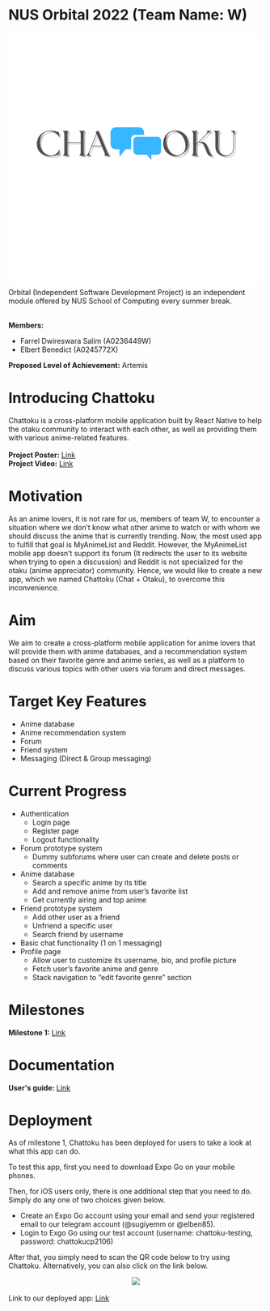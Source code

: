 # NUS Orbital 2022 (Team Name: W)
<div align="center">
  <img src="./src/assets/logo.png"/>
</div>
Orbital (Independent Software Development Project) is an independent module offered by NUS
School of Computing every summer break. <br />
<br />

**Members:**
- Farrel Dwireswara Salim (A0236449W)
- Elbert Benedict (A0245772X)

**Proposed Level of Achievement:** Artemis
# Introducing Chattoku
Chattoku is a cross-platform mobile application built by React Native to help the otaku community to interact
with each other, as well as providing them with various anime-related features. <br />
<br />
**Project Poster:** [Link](https://drive.google.com/file/d/1kiwtASi1LM-V3vOMutPdp-9I7sJhmF0g/view?usp=sharing)<br />
**Project Video:** [Link](https://drive.google.com/file/d/1lVnDzbUa5mklyU8R2ajIs6b0fVgkkGgh/view?usp=sharing)
# Motivation
As an anime lovers, it is not rare for us, members of team W, to encounter a situation
where we don’t know what other anime to watch or with whom we should discuss the
anime that is currently trending. Now, the most used app to fulfill that goal is
MyAnimeList and Reddit. However, the MyAnimeList mobile app doesn’t support its
forum (It redirects the user to its website when trying to open a discussion) and
Reddit is not specialized for the otaku (anime appreciator) community. Hence, we
would like to create a new app, which we named Chattoku (Chat + Otaku), to
overcome this inconvenience.
# Aim
We aim to create a cross-platform mobile application for anime lovers that will
provide them with anime databases, and a recommendation system based on their
favorite genre and anime series, as well as a platform to discuss various topics with
other users via forum and direct messages.
# Target Key Features
- Anime database 
- Anime recommendation system
- Forum
- Friend system
- Messaging (Direct & Group messaging)
# Current Progress
- Authentication
  - Login page
  - Register page
  - Logout functionality
- Forum prototype system
  - Dummy subforums where user can create and delete posts or comments
- Anime database
  - Search a specific anime by its title
  - Add and remove anime from user’s favorite list
  - Get currently airing and top anime
- Friend prototype system
  - Add other user as a friend
  - Unfriend a specific user
  - Search friend by username
- Basic chat functionality (1 on 1 messaging)
- Profile page
  - Allow user to customize its username, bio, and profile picture
  - Fetch user’s favorite anime and genre
  - Stack navigation to “edit favorite genre” section

# Milestones
**Milestone 1:** [Link](https://docs.google.com/document/d/1D8-vLoXohN733jaWMTrmSIA6-HuqPS0upaHn05JqmIY/edit?usp=sharing)

# Documentation
**User's guide:** [Link](https://docs.google.com/document/d/1vRrCSPBEcgSpYMyXMdp4F-L_7FXV8Iy6uVZLQcCYXu4/edit?usp=sharing)

# Deployment
As of milestone 1, Chattoku has been deployed for users to take a look at what this app can do. <br />

To test this app, first you need to download Expo Go on your mobile phones. <br />

Then, for iOS users only, there is one additional step that you need to do. Simply do any one of two choices given below. <br />
- Create an Expo Go account using your email and send your registered email to our telegram account (@sugiyemm or @elben85).
- Login to Exgo Go using our test account (username: chattoku-testing, password: chattokucp2106)

After that, you simply need to scan the QR code below to try using Chattoku. Alternatively, you can also click on the link below.<br />

<div align="center">
  <img src="https://qr.expo.dev/expo-go?owner=w-orbital&slug=Chattoku&releaseChannel=default&host=exp.host"/>
</div>

Link to our deployed app: [Link](https://expo.dev/@w-orbital/Chattoku)


